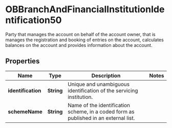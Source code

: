 

# OBBranchAndFinancialInstitutionIdentification50

Party that manages the account on behalf of the account owner, that is manages the registration and booking of entries on the account, calculates balances on the account and provides information about the account.

## Properties

| Name | Type | Description | Notes |
|------------ | ------------- | ------------- | -------------|
|**identification** | **String** | Unique and unambiguous identification of the servicing institution. |  |
|**schemeName** | **String** | Name of the identification scheme, in a coded form as published in an external list. |  |



